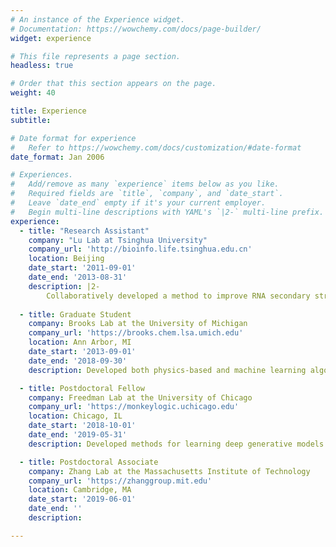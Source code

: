 ```yaml
---
# An instance of the Experience widget.
# Documentation: https://wowchemy.com/docs/page-builder/
widget: experience

# This file represents a page section.
headless: true

# Order that this section appears on the page.
weight: 40

title: Experience
subtitle:

# Date format for experience
#   Refer to https://wowchemy.com/docs/customization/#date-format
date_format: Jan 2006

# Experiences.
#   Add/remove as many `experience` items below as you like.
#   Required fields are `title`, `company`, and `date_start`.
#   Leave `date_end` empty if it's your current employer.
#   Begin multi-line descriptions with YAML's `|2-` multi-line prefix.
experience:
  - title: "Research Assistant"
    company: "Lu Lab at Tsinghua University"
    company_url: 'http://bioinfo.life.tsinghua.edu.cn'
    location: Beijing
    date_start: '2011-09-01'
    date_end: '2013-08-31'
    description: |2-
        Collaboratively developed a method to improve RNA secondary structure prediction by incorporating experiment data into free energy model using machine learning methods.    
        
  - title: Graduate Student
    company: Brooks Lab at the University of Michigan
    company_url: 'https://brooks.chem.lsa.umich.edu'
    location: Ann Arbor, MI
    date_start: '2013-09-01'
    date_end: '2018-09-30'
    description: Developed both physics-based and machine learning algorithms for drug discovery and protein engineering.

  - title: Postdoctoral Fellow
    company: Freedman Lab at the University of Chicago
    company_url: 'https://monkeylogic.uchicago.edu'
    location: Chicago, IL
    date_start: '2018-10-01'
    date_end: '2019-05-31'
    description: Developed methods for learning deep generative models using annealed importance sampling.

  - title: Postdoctoral Associate
    company: Zhang Lab at the Massachusetts Institute of Technology
    company_url: 'https://zhanggroup.mit.edu'
    location: Cambridge, MA
    date_start: '2019-06-01'
    date_end: ''
    description:

---
```



